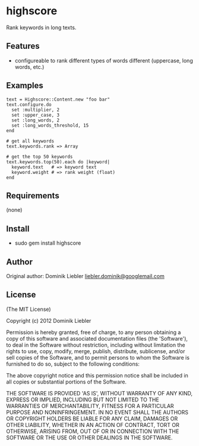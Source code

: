 highscore
===========

Rank keywords in long texts.

Features
--------

* configureable to rank different types of words different (uppercase, long words, etc.)

Examples
--------

    text = Highscore::Content.new "foo bar"
    text.configure.do 
      set :multiplier, 2
      set :upper_case, 3
      set :long_words, 2
      set :long_words_threshold, 15
    end

    # get all keywords
    text.keywords.rank => Array

    # get the top 50 keywords
    text.keywords.top(50).each do |keyword|
      keyword.text   # => keyword text
      keyword.weight # => rank weight (float)
    end


Requirements
------------

(none)

Install
-------

* sudo gem install highscore

Author
------

Original author: Dominik Liebler <liebler.dominik@googlemail.com>

License
-------

(The MIT License)

Copyright (c) 2012 Dominik Liebler

Permission is hereby granted, free of charge, to any person obtaining
a copy of this software and associated documentation files (the
'Software'), to deal in the Software without restriction, including
without limitation the rights to use, copy, modify, merge, publish,
distribute, sublicense, and/or sell copies of the Software, and to
permit persons to whom the Software is furnished to do so, subject to
the following conditions:

The above copyright notice and this permission notice shall be
included in all copies or substantial portions of the Software.

THE SOFTWARE IS PROVIDED 'AS IS', WITHOUT WARRANTY OF ANY KIND,
EXPRESS OR IMPLIED, INCLUDING BUT NOT LIMITED TO THE WARRANTIES OF
MERCHANTABILITY, FITNESS FOR A PARTICULAR PURPOSE AND NONINFRINGEMENT.
IN NO EVENT SHALL THE AUTHORS OR COPYRIGHT HOLDERS BE LIABLE FOR ANY
CLAIM, DAMAGES OR OTHER LIABILITY, WHETHER IN AN ACTION OF CONTRACT,
TORT OR OTHERWISE, ARISING FROM, OUT OF OR IN CONNECTION WITH THE
SOFTWARE OR THE USE OR OTHER DEALINGS IN THE SOFTWARE.
